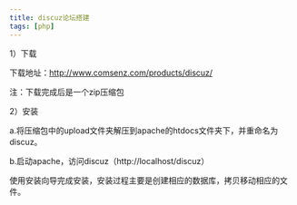 ```yaml
---
title: discuz论坛搭建
tags: [php]
---
```


1）下载

下载地址：http://www.comsenz.com/products/discuz/

注：下载完成后是一个zip压缩包

2）安装

a.将压缩包中的upload文件夹解压到apache的htdocs文件夹下，并重命名为discuz。

b.启动apache，访问discuz（http://localhost/discuz）

使用安装向导完成安装，安装过程主要是创建相应的数据库，拷贝移动相应的文件。